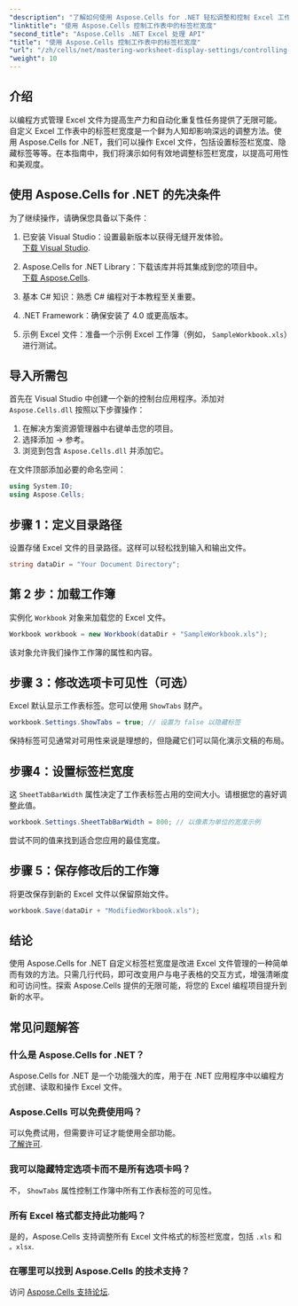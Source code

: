 ```yaml
---
"description": "了解如何使用 Aspose.Cells for .NET 轻松调整和控制 Excel 工作表中的标签栏宽度。按照我们的分步指南，通过自定义设置增强电子表格的导航和美观度。"
"linktitle": "使用 Aspose.Cells 控制工作表中的标签栏宽度"
"second_title": "Aspose.Cells .NET Excel 处理 API"
"title": "使用 Aspose.Cells 控制工作表中的标签栏宽度"
"url": "/zh/cells/net/mastering-worksheet-display-settings/controlling-tab-bar-width/"
"weight": 10
---
```


## 介绍

以编程方式管理 Excel 文件为提高生产力和自动化重复性任务提供了无限可能。自定义 Excel 工作表中的标签栏宽度是一个鲜为人知却影响深远的调整方法。使用 Aspose.Cells for .NET，我们可以操作 Excel 文件，包括设置标签栏宽度、隐藏标签等等。在本指南中，我们将演示如何有效地调整标签栏宽度，以提高可用性和美观度。

## 使用 Aspose.Cells for .NET 的先决条件

为了继续操作，请确保您具备以下条件：

1. 已安装 Visual Studio：设置最新版本以获得无缝开发体验。  
   [下载 Visual Studio](https://visualstudio。microsoft.com/).

2. Aspose.Cells for .NET Library：下载该库并将其集成到您的项目中。  
   [下载 Aspose.Cells](https://releases。aspose.com/cells/net/).

3. 基本 C# 知识：熟悉 C# 编程对于本教程至关重要。

4. .NET Framework：确保安装了 4.0 或更高版本。

5. 示例 Excel 文件：准备一个示例 Excel 工作簿（例如， `SampleWorkbook.xls`）进行测试。

## 导入所需包
首先在 Visual Studio 中创建一个新的控制台应用程序。添加对 `Aspose.Cells.dll` 按照以下步骤操作：

1. 在解决方案资源管理器中右键单击您的项目。
2. 选择添加 → 参考。
3. 浏览到包含 `Aspose.Cells.dll` 并添加它。

在文件顶部添加必要的命名空间：

```csharp
using System.IO;
using Aspose.Cells;
```

## 步骤 1：定义目录路径
设置存储 Excel 文件的目录路径。这样可以轻松找到输入和输出文件。

```csharp
string dataDir = "Your Document Directory";
```

## 第 2 步：加载工作簿
实例化 `Workbook` 对象来加载您的 Excel 文件。

```csharp
Workbook workbook = new Workbook(dataDir + "SampleWorkbook.xls");
```

该对象允许我们操作工作簿的属性和内容。

## 步骤 3：修改选项卡可见性（可选）
Excel 默认显示工作表标签。您可以使用 `ShowTabs` 财产。

```csharp
workbook.Settings.ShowTabs = true; // 设置为 false 以隐藏标签
```

保持标签可见通常对可用性来说是理想的，但隐藏它们可以简化演示文稿的布局。

## 步骤4：设置标签栏宽度
这 `SheetTabBarWidth` 属性决定了工作表标签占用的空间大小。请根据您的喜好调整此值。

```csharp
workbook.Settings.SheetTabBarWidth = 800; // 以像素为单位的宽度示例
```

尝试不同的值来找到适合您应用的最佳宽度。

## 步骤 5：保存修改后的工作簿
将更改保存到新的 Excel 文件以保留原始文件。

```csharp
workbook.Save(dataDir + "ModifiedWorkbook.xls");
```

## 结论

使用 Aspose.Cells for .NET 自定义标签栏宽度是改进 Excel 文件管理的一种简单而有效的方法。只需几行代码，即可改变用户与电子表格的交互方式，增强清晰度和可访问性。探索 Aspose.Cells 提供的无限可能，将您的 Excel 编程项目提升到新的水平。

## 常见问题解答

### 什么是 Aspose.Cells for .NET？
Aspose.Cells for .NET 是一个功能强大的库，用于在 .NET 应用程序中以编程方式创建、读取和操作 Excel 文件。

### Aspose.Cells 可以免费使用吗？
可以免费试用，但需要许可证才能使用全部功能。  
[了解许可](https://purchase。aspose.com/buy).

### 我可以隐藏特定选项卡而不是所有选项卡吗？
不， `ShowTabs` 属性控制工作簿中所有工作表标签的可见性。

### 所有 Excel 格式都支持此功能吗？
是的，Aspose.Cells 支持调整所有 Excel 文件格式的标签栏宽度，包括 `.xls` 和 `。xlsx`.

### 在哪里可以找到 Aspose.Cells 的技术支持？
访问 [Aspose.Cells 支持论坛](https://forum。aspose.com/c/cells/9).